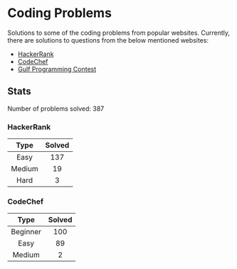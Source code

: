 # Coding Problems

Solutions to some of the coding problems from popular websites. Currently, there are solutions to questions from the below mentioned websites:
* [HackerRank](HackerRank "HackerRank")
* [CodeChef](CodeChef "CodeChef")
* [Gulf Programming Contest](Gulf%20Programming%20Contest "GPC")

## Stats

Number of problems solved: 387

### HackerRank

|Type|Solved|
|:---:|:---:|
|Easy|137|
|Medium|19|
|Hard|3|

### CodeChef

|Type|Solved|
|:---:|:---:|
|Beginner|100|
|Easy|89|
|Medium|2|